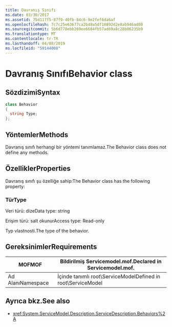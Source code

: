 ```yaml
---
title: Davranış Sınıfı
ms.date: 03/30/2017
ms.assetid: 75d117f5-87f9-40fb-84c6-9e2fef6da6af
ms.openlocfilehash: 7c7c25e63677ca2b48a5df18892d2e8ab946ad08
ms.sourcegitcommit: 5b6d778ebb269ee6684fb57ad69a8c28b06235b9
ms.translationtype: MT
ms.contentlocale: tr-TR
ms.lasthandoff: 04/08/2019
ms.locfileid: "59144008"
---
```

# <a name="behavior-class"></a><span data-ttu-id="18652-102">Davranış Sınıfı</span><span class="sxs-lookup"><span data-stu-id="18652-102">Behavior class</span></span>
## <a name="syntax"></a><span data-ttu-id="18652-103">Sözdizimi</span><span class="sxs-lookup"><span data-stu-id="18652-103">Syntax</span></span>  
  
```csharp
class Behavior  
{  
  string Type;  
};  
```  
  
## <a name="methods"></a><span data-ttu-id="18652-104">Yöntemler</span><span class="sxs-lookup"><span data-stu-id="18652-104">Methods</span></span>  
 <span data-ttu-id="18652-105">Davranış sınıfı herhangi bir yöntemi tanımlamaz.</span><span class="sxs-lookup"><span data-stu-id="18652-105">The Behavior class does not define any methods.</span></span>  
  
## <a name="properties"></a><span data-ttu-id="18652-106">Özellikler</span><span class="sxs-lookup"><span data-stu-id="18652-106">Properties</span></span>  
 <span data-ttu-id="18652-107">Davranış sınıfı şu özelliğe sahip:</span><span class="sxs-lookup"><span data-stu-id="18652-107">The Behavior class has the following property:</span></span>  
  
### <a name="type"></a><span data-ttu-id="18652-108">Tür</span><span class="sxs-lookup"><span data-stu-id="18652-108">Type</span></span>  
 <span data-ttu-id="18652-109">Veri türü: dize</span><span class="sxs-lookup"><span data-stu-id="18652-109">Data type: string</span></span>  
  
 <span data-ttu-id="18652-110">Erişim türü: salt okunur</span><span class="sxs-lookup"><span data-stu-id="18652-110">Access type: Read-only</span></span>  
  
 <span data-ttu-id="18652-111">Typ vlastnosti.</span><span class="sxs-lookup"><span data-stu-id="18652-111">The type of the behavior.</span></span>  
  
## <a name="requirements"></a><span data-ttu-id="18652-112">Gereksinimler</span><span class="sxs-lookup"><span data-stu-id="18652-112">Requirements</span></span>  
  
|<span data-ttu-id="18652-113">MOF</span><span class="sxs-lookup"><span data-stu-id="18652-113">MOF</span></span>|<span data-ttu-id="18652-114">Bildirilmiş Servicemodel.mof.</span><span class="sxs-lookup"><span data-stu-id="18652-114">Declared in Servicemodel.mof.</span></span>|  
|---------|-----------------------------------|  
|<span data-ttu-id="18652-115">Ad Alanı</span><span class="sxs-lookup"><span data-stu-id="18652-115">Namespace</span></span>|<span data-ttu-id="18652-116">İçinde tanımlı root\ServiceModel</span><span class="sxs-lookup"><span data-stu-id="18652-116">Defined in root\ServiceModel</span></span>|  
  
## <a name="see-also"></a><span data-ttu-id="18652-117">Ayrıca bkz.</span><span class="sxs-lookup"><span data-stu-id="18652-117">See also</span></span>

- <xref:System.ServiceModel.Description.ServiceDescription.Behaviors%2A>
